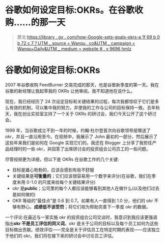 # 谷歌如何设定目标:OKRs。在谷歌收购……的那一天

> 原文:[https://library . gv . com/how-Google-sets-goals-okrs-a 1f 69 b 0 b 72 c 7？UTM _ source = Wanqu . co&UTM _ campaign = Wanqu+Daily&UTM _ medium = website # . v 9696 hmlz](https://library.gv.com/how-google-sets-goals-okrs-a1f69b0b72c7?utm_source=wanqu.co&utm_campaign=Wanqu+Daily&utm_medium=website#.v9696hmlz)

# 谷歌如何设定目标:OKRs



2007 年谷歌收购 FeedBurner 交易完成的那天，也是谷歌新季度的第一天。我在谷歌的新经理让我起草我的 OKRs 让他审阅。我不知道他在说什么。

现在，我已经经历了 24 次设定目标和关键结果的过程，每次我都惊叹于它们是多么有效的机制，可以集中我的努力，并使我的工作与公司的目标保持一致。去年秋天，我在创业实验室主持了一个关于 OKRs 的研讨会，我们今天公开了这个研讨会。

1999 年，当谷歌成立不到一年的时候，约翰·杜尔登首次向谷歌领导层赠送了 okr，并且一直沿用至今。在视频中，我展示了 John 最初的一部分，然后展示了这些年来我们是如何在 Google 实现它们的。我还在 Blogger 上分享了我担任产品经理时的一些 okr，并回答了出席研讨会的投资组合公司员工的一些问题。

尽管视频更为详细，但以下是 OKRs 在谷歌工作的几个关键:

*   目标是雄心勃勃的，应该会感到有些不舒服
*   关键结果是**可衡量的**；它们应该很容易用一个数字来评分(在谷歌，我们在季度末用 0-1.0 的尺度来给每个关键结果评分)
*   okr 是**public**；公司里的每个人都应该能够看到其他人在做什么(以及他们过去是如何做的)
*   OKR 等级的“最佳点”是 0.6 到 0.7。如果有人一直得到 1.0 分，他们的 okr 不够有野心。**成绩低不该受罚**；将它们视为帮助完善下一季度 okr 的数据。

一个评论:在最近与一家实施 okr 的投资组合公司交谈时，我意识到我应该更强调指出**okr 不是员工评估的同义词**。okr 是关于公司的目标以及每个员工如何为这些目标做出贡献。绩效评估——完全是关于评估员工在特定时期的表现——应该独立于他们的 okr。我们将在接下来的研讨会中讨论员工评估。

